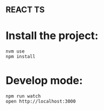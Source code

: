 REACT TS
---

# Install the project:

    nvm use
    npm install

# Develop mode:

    npm run watch
    open http://localhost:3000
